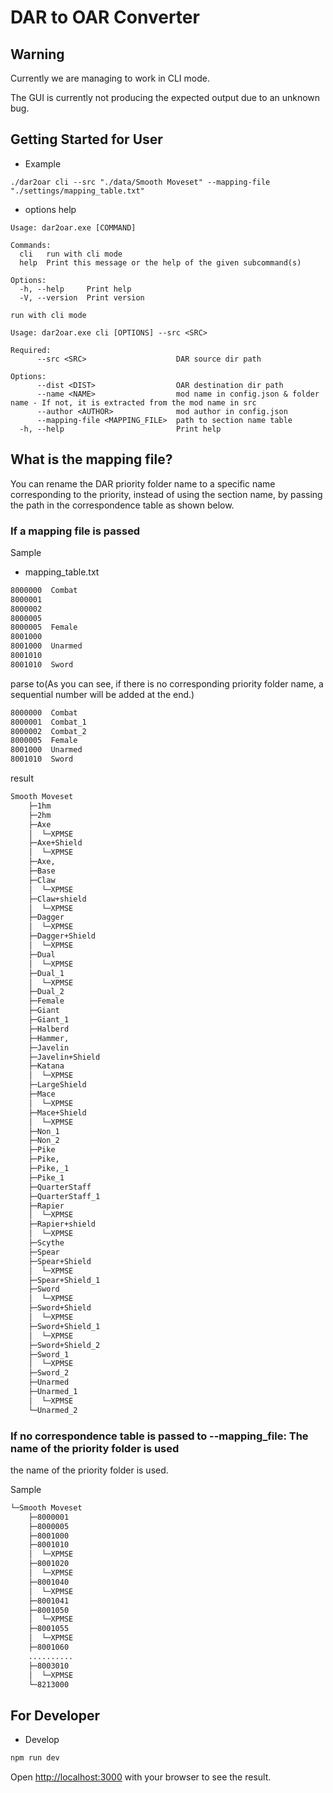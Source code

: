 # DAR to OAR Converter

## Warning

Currently we are managing to work in CLI mode.

The GUI is currently not producing the expected output due to an unknown bug.

## Getting Started for User

- Example

```shell
./dar2oar cli --src "./data/Smooth Moveset" --mapping-file "./settings/mapping_table.txt"
```

- options help

```shell
Usage: dar2oar.exe [COMMAND]

Commands:
  cli   run with cli mode
  help  Print this message or the help of the given subcommand(s)

Options:
  -h, --help     Print help
  -V, --version  Print version

run with cli mode

Usage: dar2oar.exe cli [OPTIONS] --src <SRC>

Required:
      --src <SRC>                    DAR source dir path

Options:
      --dist <DIST>                  OAR destination dir path
      --name <NAME>                  mod name in config.json & folder name - If not, it is extracted from the mod name in src
      --author <AUTHOR>              mod author in config.json
      --mapping-file <MAPPING_FILE>  path to section name table
  -h, --help                         Print help
```

## What is the mapping file?

You can rename the DAR priority folder name to a specific name corresponding to
the priority, instead of using the section name, by passing the path in the
correspondence table as shown below.

### If a mapping file is passed

Sample

- mapping_table.txt

```txt
8000000  Combat
8000001
8000002
8000005
8000005  Female
8001000
8001000  Unarmed
8001010
8001010  Sword
```

parse to(As you can see, if there is no corresponding priority folder name, a
sequential number will be added at the end.)

```txt
8000000  Combat
8000001  Combat_1
8000002  Combat_2
8000005  Female
8001000  Unarmed
8001010  Sword
```

result

```txt
Smooth Moveset
    ├─1hm
    ├─2hm
    ├─Axe
    │  └─XPMSE
    ├─Axe+Shield
    │  └─XPMSE
    ├─Axe,
    ├─Base
    ├─Claw
    │  └─XPMSE
    ├─Claw+shield
    │  └─XPMSE
    ├─Dagger
    │  └─XPMSE
    ├─Dagger+Shield
    │  └─XPMSE
    ├─Dual
    │  └─XPMSE
    ├─Dual_1
    │  └─XPMSE
    ├─Dual_2
    ├─Female
    ├─Giant
    ├─Giant_1
    ├─Halberd
    ├─Hammer,
    ├─Javelin
    ├─Javelin+Shield
    ├─Katana
    │  └─XPMSE
    ├─LargeShield
    ├─Mace
    │  └─XPMSE
    ├─Mace+Shield
    │  └─XPMSE
    ├─Non_1
    ├─Non_2
    ├─Pike
    ├─Pike,
    ├─Pike,_1
    ├─Pike_1
    ├─QuarterStaff
    ├─QuarterStaff_1
    ├─Rapier
    │  └─XPMSE
    ├─Rapier+shield
    │  └─XPMSE
    ├─Scythe
    ├─Spear
    ├─Spear+Shield
    │  └─XPMSE
    ├─Spear+Shield_1
    ├─Sword
    │  └─XPMSE
    ├─Sword+Shield
    │  └─XPMSE
    ├─Sword+Shield_1
    │  └─XPMSE
    ├─Sword+Shield_2
    ├─Sword_1
    │  └─XPMSE
    ├─Sword_2
    ├─Unarmed
    ├─Unarmed_1
    │  └─XPMSE
    └─Unarmed_2
```

### If no correspondence table is passed to --mapping_file: The name of the priority folder is used

the name of the priority folder is used.

Sample

```txt
└─Smooth Moveset
    ├─8000001
    ├─8000005
    ├─8001000
    ├─8001010
    │  └─XPMSE
    ├─8001020
    │  └─XPMSE
    ├─8001040
    │  └─XPMSE
    ├─8001041
    ├─8001050
    │  └─XPMSE
    ├─8001055
    │  └─XPMSE
    ├─8001060
    ..........
    ├─8003010
    │  └─XPMSE
    └─8213000
```

## For Developer

- Develop

```bash
npm run dev
```

Open [http://localhost:3000](http://localhost:3000) with your browser to see the
result.
